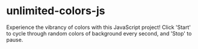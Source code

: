 # unlimited-colors-js
Experience the vibrancy of colors with this JavaScript project! Click 'Start' to cycle through random colors of background every second, and 'Stop' to pause. 
